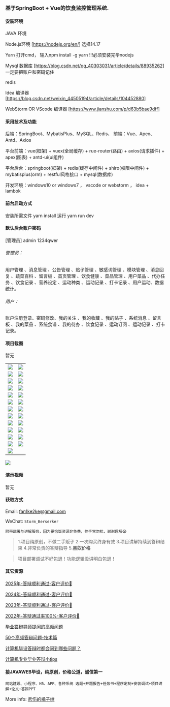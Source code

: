 ### 基于SpringBoot + Vue的饮食监控管理系统.

#### 安装环境

JAVA 环境 

Node.js环境 [https://nodejs.org/en/] 选择14.17

Yarn 打开cmd， 输入npm install -g yarn !!!必须安装完毕nodejs

Mysql 数据库 [https://blog.csdn.net/qq_40303031/article/details/88935262] 一定要把账户和密码记住

redis

Idea 编译器 [https://blog.csdn.net/weixin_44505194/article/details/104452880]

WebStorm OR VScode 编译器 [https://www.jianshu.com/p/d63b5bae9dff]

#### 采用技术及功能

后端：SpringBoot、MybatisPlus、MySQL、Redis、
前端：Vue、Apex、Antd、Axios

平台前端：vue(框架) + vuex(全局缓存) + rue-router(路由) + axios(请求插件) + apex(图表)  + antd-ui(ui组件)

平台后台：springboot(框架) + redis(缓存中间件) + shiro(权限中间件) + mybatisplus(orm) + restful风格接口 + mysql(数据库)

开发环境：windows10 or windows7 ， vscode or webstorm ， idea + lambok


#### 前台启动方式
安装所需文件 yarn install 
运行 yarn run dev

#### 默认后台账户密码
[管理员]
admin
1234qwer

###### 管理员：
用户管理 、消息管理 、公告管理 、贴子管理 、敏感词管理 、模块管理 、消息回复 、蔬菜百科 、留言板 、首页管理 、饮食健康 、菜品管理 、用户菜品 、代办任务 、饮食记录 、营养设定 、运动种类 、运动记录 、打卡记录 、用户运动、数据统计。

###### 用户：
账户注册登录、密码修改、我的关注 、我的收藏 、我的贴子 、系统消息 、留言板 、我的菜品 、系统食谱 、我的待办 、饮食记录 、运动订阅 、运动记录 、打卡记录。

#### 项目截图
暂无

|  |  |
|---------------------|---------------------|
| ![](https://fank-bucket-oss.oss-cn-beijing.aliyuncs.com/img/7cf2ebad-9adb-4e94-81cd-da748bca5ec3.png) | ![](https://fank-bucket-oss.oss-cn-beijing.aliyuncs.com/img/a68bce4f-bb3c-402c-8f2f-b55744377f73.png) |
| ![](https://fank-bucket-oss.oss-cn-beijing.aliyuncs.com/img/7d8d4c54-43b1-482f-a412-8e28c9b1f758.png) | ![](https://fank-bucket-oss.oss-cn-beijing.aliyuncs.com/img/b16df7a6-0753-48c7-862e-593a62850c5c.png) |
| ![](https://fank-bucket-oss.oss-cn-beijing.aliyuncs.com/img/9d1a11e4-e169-4985-8cf7-5ea2d0ef12a2.png) | ![](https://fank-bucket-oss.oss-cn-beijing.aliyuncs.com/img/bb6ce298-427e-4e20-9448-8b805c7e8f72.png) |
| ![](https://fank-bucket-oss.oss-cn-beijing.aliyuncs.com/img/9f7bcd30-dd0e-43e3-9c21-272bfd9b2dd7.png) | ![](https://fank-bucket-oss.oss-cn-beijing.aliyuncs.com/img/d655926f-226f-4992-8ee4-49b7cb219035.png) |
| ![](https://fank-bucket-oss.oss-cn-beijing.aliyuncs.com/img/63d0c89f-a820-49f8-ab15-5428f1fb9437.png) | ![](https://fank-bucket-oss.oss-cn-beijing.aliyuncs.com/img/e04d4545-a0b3-4452-baf4-3e712c8d22d5.png) |
| ![](https://fank-bucket-oss.oss-cn-beijing.aliyuncs.com/img/63e50c9f-fd90-40cd-a07d-bda92933d7ae.png) | ![](https://fank-bucket-oss.oss-cn-beijing.aliyuncs.com/img/e91a3e50-a949-4c82-aa52-2c67ee8841c4.png) |
| ![](https://fank-bucket-oss.oss-cn-beijing.aliyuncs.com/img/82c8b9b1-a7a8-4ab1-beeb-c48712881b18.png) | ![](https://fank-bucket-oss.oss-cn-beijing.aliyuncs.com/img/e96676eb-cdf6-4ca0-a826-e8ed12994aed.png) |
| ![](https://fank-bucket-oss.oss-cn-beijing.aliyuncs.com/img/715acc33-946c-4c0f-89a5-39afa2863287.png) | ![](https://fank-bucket-oss.oss-cn-beijing.aliyuncs.com/img/eb7e3ff2-a074-4a2b-a7d2-03b8150fd6e0.png) |
| ![](https://fank-bucket-oss.oss-cn-beijing.aliyuncs.com/img/716c8b57-7e00-477a-8e19-4dece18ac2c0.png) | ![](https://fank-bucket-oss.oss-cn-beijing.aliyuncs.com/img/0b8e8c61-5069-4538-923b-187e3457413a.png) |
| ![](https://fank-bucket-oss.oss-cn-beijing.aliyuncs.com/img/21046c69-48ea-4cec-8ff6-b2fa4a06a85e.png) | ![](https://fank-bucket-oss.oss-cn-beijing.aliyuncs.com/img/1e06345d-482f-4636-8a90-b8b907a79643.png) |
| ![](https://fank-bucket-oss.oss-cn-beijing.aliyuncs.com/img/92106fae-0427-466c-a43a-fe94418db042.png) | ![](https://fank-bucket-oss.oss-cn-beijing.aliyuncs.com/img/02f84ffb-ca4c-46de-afe9-6b2a97c412af.png) |
| ![](https://fank-bucket-oss.oss-cn-beijing.aliyuncs.com/img/50149802-8bb3-41ac-a717-7c5ffbb637bb.png) | ![](https://fank-bucket-oss.oss-cn-beijing.aliyuncs.com/img/4c111944-a6ca-494f-bd61-1dc6f081b51d.png) |
| ![](https://fank-bucket-oss.oss-cn-beijing.aliyuncs.com/img/77697668-2591-49b5-bb7a-605be1dcfde8.png) |  |

![](https://fank-bucket-oss.oss-cn-beijing.aliyuncs.com/work/936e9baf53eb9a217af4f89c616dc19.png)

#### 演示视频

暂无

#### 获取方式

Email: fan1ke2ke@gmail.com

WeChat: `Storm_Berserker`

`附带部署与讲解服务，因为要恰饭资源非免费，伸手党勿扰，谢谢理解😭`

> 1.项目纯原创，不做二手贩子 2.一次购买终身有效 3.项目讲解持续到答辩结束 4.非常负责的答辩指导 5.**黑奴价格**

> 项目部署调试不好包退！功能逻辑没讲明白包退！

#### 其它资源

[2025年-答辩顺利通过-客户评价🍜](https://berserker287.github.io/2025/06/18/2025%E5%B9%B4%E7%AD%94%E8%BE%A9%E9%A1%BA%E5%88%A9%E9%80%9A%E8%BF%87/)

[2024年-答辩顺利通过-客户评价👻](https://berserker287.github.io/2024/06/06/2024%E5%B9%B4%E7%AD%94%E8%BE%A9%E9%A1%BA%E5%88%A9%E9%80%9A%E8%BF%87/)

[2023年-答辩顺利通过-客户评价🐢](https://berserker287.github.io/2023/06/14/2023%E5%B9%B4%E7%AD%94%E8%BE%A9%E9%A1%BA%E5%88%A9%E9%80%9A%E8%BF%87/)

[2022年-答辩通过率100%-客户评价🐣](https://berserker287.github.io/2022/05/25/%E9%A1%B9%E7%9B%AE%E4%BA%A4%E6%98%93%E8%AE%B0%E5%BD%95/)

[毕业答辩导师提问的高频问题](https://berserker287.github.io/2023/06/13/%E6%AF%95%E4%B8%9A%E7%AD%94%E8%BE%A9%E5%AF%BC%E5%B8%88%E6%8F%90%E9%97%AE%E7%9A%84%E9%AB%98%E9%A2%91%E9%97%AE%E9%A2%98/)

[50个高频答辩问题-技术篇](https://berserker287.github.io/2023/06/13/50%E4%B8%AA%E9%AB%98%E9%A2%91%E7%AD%94%E8%BE%A9%E9%97%AE%E9%A2%98-%E6%8A%80%E6%9C%AF%E7%AF%87/)

[计算机毕设答辩时都会问到哪些问题？](https://www.zhihu.com/question/31020988)

[计算机专业毕业答辩小tips](https://zhuanlan.zhihu.com/p/145911029)

#### 接JAVAWEB毕设，纯原创，价格公道，诚信第一

`网站建设、小程序、H5、APP、各种系统 选题+开题报告+任务书+程序定制+安装调试+项目讲解+论文+答辩PPT`

More info: [悲伤的橘子树](https://berserker287.github.io/)

